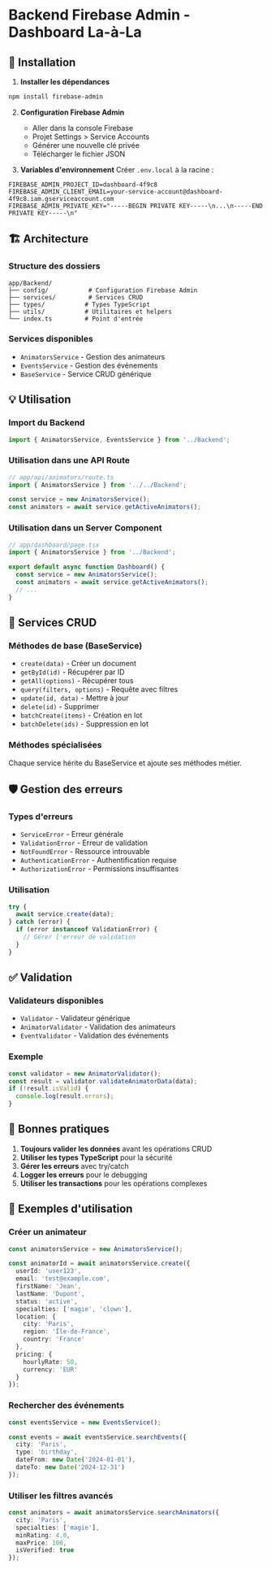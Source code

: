 # Backend Firebase Admin - Dashboard La-à-La

## 🚀 Installation

1. **Installer les dépendances**
```bash
npm install firebase-admin
```

2. **Configuration Firebase Admin**
   - Aller dans la console Firebase
   - Projet Settings > Service Accounts
   - Générer une nouvelle clé privée
   - Télécharger le fichier JSON

3. **Variables d'environnement**
Créer `.env.local` à la racine :
```env
FIREBASE_ADMIN_PROJECT_ID=dashboard-4f9c8
FIREBASE_ADMIN_CLIENT_EMAIL=your-service-account@dashboard-4f9c8.iam.gserviceaccount.com
FIREBASE_ADMIN_PRIVATE_KEY="-----BEGIN PRIVATE KEY-----\n...\n-----END PRIVATE KEY-----\n"
```

## 🏗️ Architecture

### Structure des dossiers
```
app/Backend/
├── config/           # Configuration Firebase Admin
├── services/         # Services CRUD
├── types/           # Types TypeScript
├── utils/           # Utilitaires et helpers
└── index.ts         # Point d'entrée
```

### Services disponibles
- `AnimatorsService` - Gestion des animateurs
- `EventsService` - Gestion des événements
- `BaseService` - Service CRUD générique

## 💡 Utilisation

### Import du Backend
```typescript
import { AnimatorsService, EventsService } from '../Backend';
```

### Utilisation dans une API Route
```typescript
// app/api/animators/route.ts
import { AnimatorsService } from '../../Backend';

const service = new AnimatorsService();
const animators = await service.getActiveAnimators();
```

### Utilisation dans un Server Component
```typescript
// app/dashboard/page.tsx
import { AnimatorsService } from '../Backend';

export default async function Dashboard() {
  const service = new AnimatorsService();
  const animators = await service.getActiveAnimators();
  // ...
}
```

## 🔧 Services CRUD

### Méthodes de base (BaseService)
- `create(data)` - Créer un document
- `getById(id)` - Récupérer par ID
- `getAll(options)` - Récupérer tous
- `query(filters, options)` - Requête avec filtres
- `update(id, data)` - Mettre à jour
- `delete(id)` - Supprimer
- `batchCreate(items)` - Création en lot
- `batchDelete(ids)` - Suppression en lot

### Méthodes spécialisées
Chaque service hérite du BaseService et ajoute ses méthodes métier.

## 🛡️ Gestion des erreurs

### Types d'erreurs
- `ServiceError` - Erreur générale
- `ValidationError` - Erreur de validation
- `NotFoundError` - Ressource introuvable
- `AuthenticationError` - Authentification requise
- `AuthorizationError` - Permissions insuffisantes

### Utilisation
```typescript
try {
  await service.create(data);
} catch (error) {
  if (error instanceof ValidationError) {
    // Gérer l'erreur de validation
  }
}
```

## ✅ Validation

### Validateurs disponibles
- `Validator` - Validateur générique
- `AnimatorValidator` - Validation des animateurs
- `EventValidator` - Validation des événements

### Exemple
```typescript
const validator = new AnimatorValidator();
const result = validator.validateAnimatorData(data);
if (!result.isValid) {
  console.log(result.errors);
}
```

## 🎯 Bonnes pratiques

1. **Toujours valider les données** avant les opérations CRUD
2. **Utiliser les types TypeScript** pour la sécurité
3. **Gérer les erreurs** avec try/catch
4. **Logger les erreurs** pour le debugging
5. **Utiliser les transactions** pour les opérations complexes

## 📝 Exemples d'utilisation

### Créer un animateur
```typescript
const animatorsService = new AnimatorsService();

const animatorId = await animatorsService.create({
  userId: 'user123',
  email: 'test@example.com',
  firstName: 'Jean',
  lastName: 'Dupont',
  status: 'active',
  specialties: ['magie', 'clown'],
  location: {
    city: 'Paris',
    region: 'Île-de-France',
    country: 'France'
  },
  pricing: {
    hourlyRate: 50,
    currency: 'EUR'
  }
});
```

### Rechercher des événements
```typescript
const eventsService = new EventsService();

const events = await eventsService.searchEvents({
  city: 'Paris',
  type: 'birthday',
  dateFrom: new Date('2024-01-01'),
  dateTo: new Date('2024-12-31')
});
```

### Utiliser les filtres avancés
```typescript
const animators = await animatorsService.searchAnimators({
  city: 'Paris',
  specialties: ['magie'],
  minRating: 4.0,
  maxPrice: 100,
  isVerified: true
});